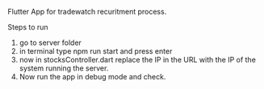 Flutter App for tradewatch recuritment process.

Steps to run
1. go to server folder
2. in terminal type npm run start and press enter
3. now in stocksController.dart replace the IP in the URL with the IP of the system running the server.
4. Now run the app in debug mode and check.
